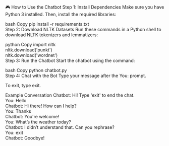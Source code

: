 🎮 How to Use the Chatbot
Step 1: Install Dependencies
Make sure you have Python 3 installed. Then, install the required libraries:

bash
Copy
pip install -r requirements.txt  
Step 2: Download NLTK Datasets
Run these commands in a Python shell to download NLTK tokenizers and lemmatizers:

python
Copy
import nltk  
nltk.download('punkt')  
nltk.download('wordnet')  
Step 3: Run the Chatbot
Start the chatbot using the command:

bash
Copy
python chatbot.py  
Step 4: Chat with the Bot
Type your message after the You: prompt.

To exit, type exit.

Example Conversation
Chatbot: Hi! Type 'exit' to end the chat.  
You: Hello  
Chatbot: Hi there! How can I help?  
You: Thanks  
Chatbot: You're welcome!  
You: What’s the weather today?  
Chatbot: I didn’t understand that. Can you rephrase?  
You: exit  
Chatbot: Goodbye!
